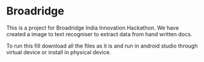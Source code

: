 # Broadridge

This is a project for Broadridge India Innovation Hackathon.
We have created a image to text recogniser to extract data from hand written docs. 

To run this fill download all the files as it is and run in android studio through virtual device or install in physical device.
